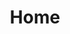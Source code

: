 ---
layout: base__homepage
title: Home
permalink: /
regenerate: true
hero_options: is-default
hero_slides:
  - title: Placeholder 01
    image: /assets/img/content/backgrounds/placeholder-1.jpg
  - title: Placeholder 02
    image: /assets/img/content/backgrounds/placeholder-2.jpg
  - title: Placeholder 03
    image: /assets/img/content/backgrounds/placeholder-3.jpg
  - title: Placeholder 04
    image: /assets/img/content/backgrounds/placeholder-1.jpg
---